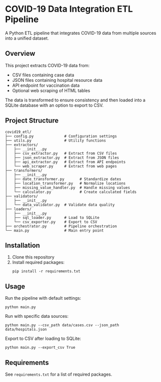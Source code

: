 # COVID-19 Data Integration ETL Pipeline

A Python ETL pipeline that integrates COVID-19 data from multiple sources into a unified dataset.

## Overview

This project extracts COVID-19 data from:
- CSV files containing case data
- JSON files containing hospital resource data
- API endpoint for vaccination data
- Optional web scraping of HTML tables

The data is transformed to ensure consistency and then loaded into a SQLite database with an option to export to CSV.

## Project Structure

```
covid19_etl/
├── config.py              # Configuration settings
├── utils.py               # Utility functions
├── extractors/
│   ├── __init__.py
│   ├── csv_extractor.py   # Extract from CSV files
│   ├── json_extractor.py  # Extract from JSON files
│   ├── api_extractor.py   # Extract from API endpoints
│   └── web_scraper.py     # Extract from web pages
├── transformers/
│   ├── __init__.py
│   ├── date_transformer.py       # Standardize dates
│   ├── location_transformer.py   # Normalize locations
│   ├── missing_value_handler.py  # Handle missing values
│   └── calculator.py             # Create calculated fields
├── validators/
│   ├── __init__.py
│   └── data_validator.py  # Validate data quality
├── loaders/
│   ├── __init__.py
│   ├── sql_loader.py      # Load to SQLite
│   └── csv_exporter.py    # Export to CSV
├── orchestrator.py        # Pipeline orchestration
└── main.py                # Main entry point
```

## Installation

1. Clone this repository
2. Install required packages:
   ```
   pip install -r requirements.txt
   ```

## Usage

Run the pipeline with default settings:
```
python main.py
```

Run with specific data sources:
```
python main.py --csv_path data/cases.csv --json_path data/hospitals.json
```

Export to CSV after loading to SQLite:
```
python main.py --export_csv True
```

## Requirements

See `requirements.txt` for a list of required packages.
